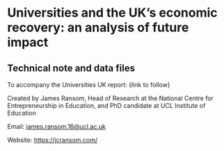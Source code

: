 # Universities and the UK’s economic recovery: an analysis of future impact
## Technical note and data files

To accompany the Universities UK report: {link to follow}

Created by James Ransom, Head of Research at the National Centre for Entrepreneurship in Education, and PhD candidate at UCL Institute of Education

Email: james.ransom.16@ucl.ac.uk

Website: https://jcransom.com/